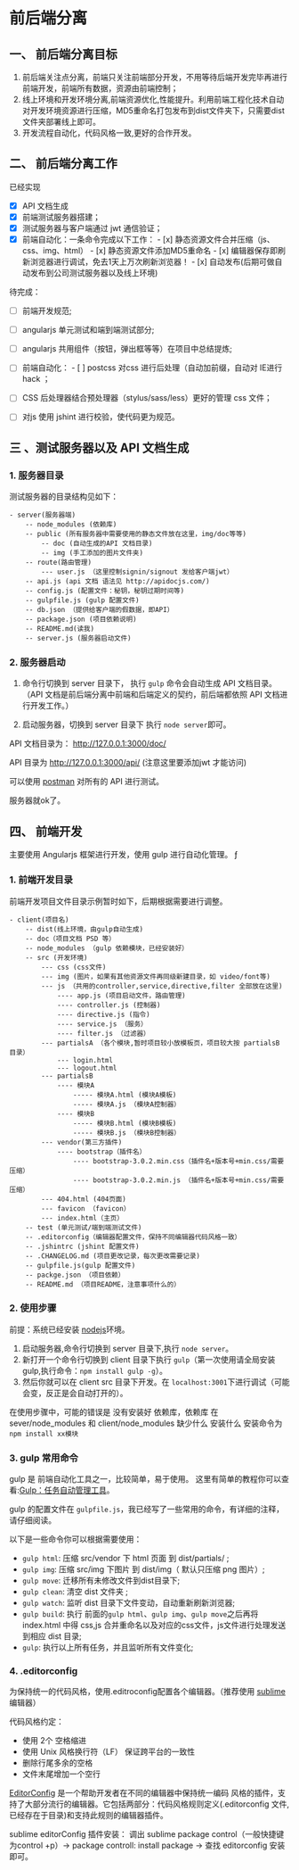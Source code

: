 # 前后端分离


## 一、 前后端分离目标 

1. 前后端关注点分离，前端只关注前端部分开发，不用等待后端开发完毕再进行前端开发，前端所有数据，资源由前端控制；
2. 线上环境和开发环境分离,前端资源优化,性能提升。利用前端工程化技术自动对开发环境资源进行压缩，MD5重命名打包发布到dist文件夹下，只需要dist文件夹部署线上即可。
3. 开发流程自动化，代码风格一致,更好的合作开发。


## 二、 前后端分离工作

已经实现

- [x] API 文档生成
- [x] 前端测试服务器搭建；
- [x] 测试服务器与客户端通过 jwt 通信验证；
- [x] 前端自动化：一条命令完成以下工作：
	  - [x] 静态资源文件合并压缩（js、css、img、html）
	  - [x] 静态资源文件添加MD5重命名
	  - [x] 编辑器保存即刷新浏览器进行调试，免去1天上万次刷新浏览器！
	  - [x] 自动发布(后期可做自动发布到公司测试服务器以及线上环境)

待完成：

- [ ] 前端开发规范;
- [ ] angularjs 单元测试和端到端测试部分;
- [ ] angularjs 共用组件（按钮，弹出框等等）在项目中总结提炼;
- [ ] 前端自动化：
	  - [ ] postcss 对css 进行后处理（自动加前缀，自动对 IE进行hack ；
- [ ] CSS 后处理器结合预处理器（stylus/sass/less）更好的管理 css 文件；
- [ ] 对js 使用 jshint 进行校验，使代码更为规范。



## 三 、测试服务器以及 API 文档生成

### 1. 服务器目录
测试服务器的目录结构见如下：

```
- server(服务器端)
	-- node_modules (依赖库)
	-- public (所有服务器中需要使用的静态文件放在这里，img/doc等等)
		-- doc (自动生成的API 文档目录)
		-- img (手工添加的图片文件夹)
	-- route(路由管理)
		--- user.js （这里控制signin/signout 发给客户端jwt）
	-- api.js (api 文档 语法见 http://apidocjs.com/)
	-- config.js (配置文件：秘钥，秘钥过期时间等)
	-- gulpfile.js (gulp 配置文件)
	-- db.json （提供给客户端的假数据，即API）
	-- package.json (项目依赖说明)
	-- README.md(读我)
	-- server.js (服务器启动文件)

```

### 2. 服务器启动

1. 命令行切换到 server 目录下， 执行 `gulp` 命令会自动生成 API 文档目录。
	（API 文档是前后端分离中前端和后端定义的契约，前后端都依照 API 文档进行开发工作。）

2. 启动服务器，切换到 server 目录下 执行 `node server`即可。


API 文档目录为： http://127.0.0.1:3000/doc/

API 目录为 http://127.0.0.1:3000/api/ (注意这里要添加jwt 才能访问)

可以使用 [postman](https://www.getpostman.com/) 对所有的 API 进行测试。

服务器就ok了。




## 四、 前端开发

主要使用 Angularjs 框架进行开发，使用 gulp 进行自动化管理。
ƒ

### 1. 前端开发目录

前端开发项目文件目录示例暂时如下，后期根据需要进行调整。


```
- client(项目名)
 	-- dist(线上环境，由gulp自动生成)
 	-- doc（项目文档 PSD 等）
 	-- node_modules （gulp 依赖模块，已经安装好）
 	-- src (开发环境)
 		--- css (css文件)
 		--- img (图片，如果有其他资源文件再同级新建目录，如 video/font等)
 		--- js （共用的controller,service,directive,filter 全部放在这里)
 			---- app.js (项目启动文件，路由管理)
 			---- controller.js (控制器)
 			---- directive.js (指令)
 			---- service.js （服务）
 			---- filter.js （过滤器）
 		--- partialsA （各个模块,暂时项目较小放模板页，项目较大按 partialsB 目录）
 			--- login.html
 			--- logout.html
 		--- partialsB 
 			---- 模块A
 			    ----- 模块A.html (模块A模板)
 			    ----- 模块A.js （模块A控制器）
 			---- 模块B
 			    ----- 模块B.html (模块B模板)
 			    ----- 模块B.js （模块B控制器）
 		--- vendor(第三方插件)
 			---- bootstrap（插件名）
 				---- bootstrap-3.0.2.min.css（插件名+版本号+min.css/需要压缩）
 				---- bootstrap-3.0.2.min.js （插件名+版本号+min.css/需要压缩）
 		--- 404.html (404页面)
 		--- favicon （favicon）
 		--- index.html（主页）
 	-- test (单元测试/端到端测试文件)
 	-- .editorconfig（编辑器配置文件，保持不同编辑器代码风格一致）
 	-- .jshintrc (jshint 配置文件)
 	-- .CHANGELOG.md (项目更改记录，每次更改需要记录)
 	-- gulpfile.js(gulp 配置文件)
 	-- packge.json （项目依赖）
 	-- README.md （项目README，注意事项什么的）
```


### 2. 使用步骤

前提：系统已经安装 [nodejs](https://nodejs.org)环境。

1. 启动服务器,命令行切换到 server 目录下,执行 `node server`。
2. 新打开一个命令行切换到 client 目录下执行 `gulp`（第一次使用请全局安装gulp,执行命令：`npm install gulp -g`）。
3. 然后你就可以在 client src 目录下开发。在 `localhost:3001`下进行调试（可能会变，反正是会自动打开的）。

在使用步骤中，可能的错误是 没有安装好 依赖库，依赖库 在 sever/node_modules 和 client/node_modules 缺少什么 安装什么 安装命令为 `npm install xx模块 `

###  3. gulp 常用命令

gulp 是 前端自动化工具之一，比较简单，易于使用。
这里有简单的教程你可以查看:[Gulp：任务自动管理工具](http://javascript.ruanyifeng.com/tool/gulp.html)。

gulp 的配置文件在 `gulpfile.js`，我已经写了一些常用的命令，有详细的注释，请仔细阅读。

以下是一些命令你可以根据需要使用：

- `gulp html`: 压缩 src/vendor 下 html 页面 到 dist/partials/ ;
- `gulp img`: 压缩 src/img 下图片 到 dist/img（ 默认只压缩 png 图片）;
- `gulp move`: 迁移所有未修改文件到dist目录下;
- `gulp clean`: 清空 dist 文件夹 ;
- `gulp watch`: 监听 dist 目录下文件变动，自动重新刷新浏览器;
- `gulp build`: 执行 前面的`gulp html`、`gulp img`、`gulp move`之后再将index.html 中得 css,js 合并重命名以及对应的css文件，js文件进行处理发送到相应 dist 目录;
- `gulp`: 执行以上所有任务，并且监听所有文件变化;

### 4. .editorconfig

为保持统一的代码风格，使用.editroconfig配置各个编辑器。（推荐使用 [sublime](http://www.sublimetext.com/)编辑器）

代码风格约定：

- 使用 2个 空格缩进
- 使用 Unix 风格换行符（LF） 保证跨平台的一致性
- 删除行尾多余的空格 
- 文件末尾增加一个空行 

[EditorConfig](http://editorconfig.org/) 是一个帮助开发者在不同的编辑器中保持统一编码 风格的插件，支持了大部分流行的编辑器。它包括两部分：代码风格规则定义(.editorconfig 文件,已经存在于目录)和支持此规则的编辑器插件。

sublime editorConfig 插件安装： 调出 sublime  package control（一般快捷键为control +p）-> package controll: install package -> 查找 editorconfig 安装即可。
















